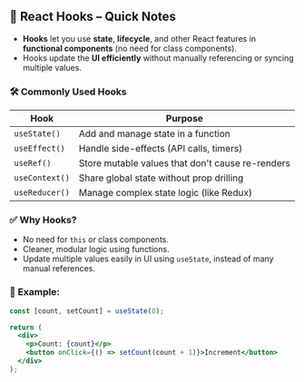 ## 🔁 React Hooks – Quick Notes

- **Hooks** let you use **state**, **lifecycle**, and other React features in **functional components** (no need for class components).
- Hooks update the **UI efficiently** without manually referencing or syncing multiple values.

### 🛠️ Commonly Used Hooks

| Hook           | Purpose                                  |
|----------------|-------------------------------------------|
| `useState()`   | Add and manage state in a function        |
| `useEffect()`  | Handle side-effects (API calls, timers)   |
| `useRef()`     | Store mutable values that don't cause re-renders |
| `useContext()` | Share global state without prop drilling  |
| `useReducer()` | Manage complex state logic (like Redux)   |

### ✅ Why Hooks?
- No need for `this` or class components.
- Cleaner, modular logic using functions.
- Update multiple values easily in UI using `useState`, instead of many manual references.

### 🧠 Example:

```jsx
const [count, setCount] = useState(0);

return (
  <div>
    <p>Count: {count}</p>
    <button onClick={() => setCount(count + 1)}>Increment</button>
  </div>
);
```